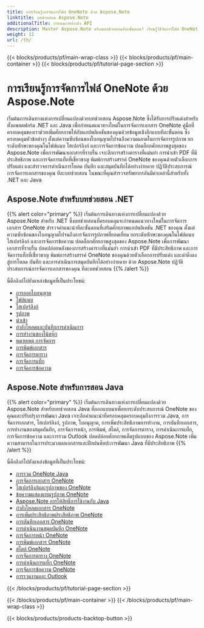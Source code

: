 ```yaml
---
title: การเรียนรู้การจัดการไฟล์ OneNote ด้วย Aspose.Note
linktitle: บทช่วยสอน Aspose.Note
additionalTitle: กำหนดการอ้างอิง API
description: Master Aspose.Note พร้อมบทช่วยสอนทีละขั้นตอน! เรียนรู้วิธีจัดการไฟล์ OneNote โดยทางโปรแกรมเพื่อการประมวลผลเอกสารที่มีประสิทธิภาพ
weight: 11
url: /th/
---
```


{{< blocks/products/pf/main-wrap-class >}}
{{< blocks/products/pf/main-container >}}
{{< blocks/products/pf/tutorial-page-section >}}

# การเรียนรู้การจัดการไฟล์ OneNote ด้วย Aspose.Note


เริ่มต้นการเดินทางแห่งการเปลี่ยนแปลงด้วยบทช่วยสอน Aspose.Note ซึ่งได้รับการปรับแต่งสำหรับทั้งแพลตฟอร์ม .NET และ Java เพื่อกำหนดแนวทางใหม่ในการจัดการเอกสาร OneNote คู่มือที่ครอบคลุมของเราช่วยเพิ่มศักยภาพให้กับแอปพลิเคชันของคุณด้วยข้อมูลเชิงลึกแบบทีละขั้นตอน ซึ่งครอบคลุมหัวข้อต่างๆ ตั้งแต่ความซับซ้อนของใบอนุญาตไปจนถึงความฉลาดในการจัดการรูปภาพ ยกระดับทักษะของคุณในไฟล์แนบ ไฮเปอร์ลิงก์ และการจัดการข้อความ ปลดล็อกศักยภาพสูงสุดของ Aspose.Note เพื่อการพัฒนาเอกสารที่ราบรื่น เจาะลึกการสร้างตารางที่แม่นยำ การนำเข้า PDF ที่มีประสิทธิภาพ และการจัดการแท็กที่เชี่ยวชาญ พิมพ์การสร้างสรรค์ OneNote ของคุณด้วยตัวเลือกการปรับแต่ง และสำรวจการดำเนินการโหลด บันทึก และสมุดบันทึกได้อย่างง่ายดาย ปฏิวัติประสบการณ์การจัดการเอกสารของคุณ ทีละบทช่วยสอน ในขณะที่คุณสำรวจทรัพยากรอันมีค่าเหล่านี้สำหรับทั้ง .NET และ Java

## Aspose.Note สำหรับบทช่วยสอน .NET
{{% alert color="primary" %}}
เริ่มต้นการเดินทางแห่งการเปลี่ยนแปลงด้วย Aspose.Note สำหรับ .NET ซึ่งบทช่วยสอนที่ครอบคลุมจะกำหนดแนวทางใหม่ในการจัดการเอกสาร OneNote สำรวจคำแนะนำทีละขั้นตอนที่เสริมศักยภาพแอปพลิเคชัน .NET ของคุณ ตั้งแต่ความซับซ้อนของใบอนุญาตไปจนถึงการจัดการรูปภาพที่ยอดเยี่ยม ยกระดับทักษะของคุณในไฟล์แนบ ไฮเปอร์ลิงก์ และการจัดการข้อความ ปลดล็อกศักยภาพสูงสุดของ Aspose.Note เพื่อการพัฒนาเอกสารที่ราบรื่น ปลดปล่อยพลังของการสร้างตารางที่แม่นยำ การนำเข้า PDF ที่มีประสิทธิภาพ และการจัดการแท็กที่เชี่ยวชาญ พิมพ์การสร้างสรรค์ OneNote ของคุณด้วยตัวเลือกการปรับแต่ง และดำดิ่งลงสู่การโหลด บันทึก และการดำเนินการสมุดบันทึกได้อย่างง่ายดาย ด้วย Aspose.Note ปฏิวัติประสบการณ์การจัดการเอกสารของคุณ ทีละบทช่วยสอน
{{% /alert %}}

นี่คือลิงก์ไปยังแหล่งข้อมูลที่เป็นประโยชน์:
 
- [การออกใบอนุญาต](./net/licensing/)
- [ไฟล์แนบ](./net/attachments/)
- [ไฮเปอร์ลิงก์](./net/hyperlinks/)
- [รูปภาพ](./net/images/)
- [นำเข้า](./net/import/)
- [กำลังโหลดและบันทึกการดำเนินการ](./net/loading-and-saving-operations/)
- [การทำงานของโน้ตบุ๊ก](./net/notebook-operations/)
- [หมายเหตุ การจัดการ](./net/note-manipulation/)
- [การพิมพ์เอกสาร](./net/printing-document/)
- [การจัดการตาราง](./net/table-manipulation/)
- [การจัดการแท็ก](./net/tag-management/)
- [การจัดการข้อความ](./net/text-manipulation/)

## Aspose.Note สำหรับการสอน Java
{{% alert color="primary" %}}
เริ่มต้นการเดินทางแห่งการเปลี่ยนแปลงด้วย Aspose.Note สำหรับบทช่วยสอน Java ที่ออกแบบมาเพื่อยกระดับประสบการณ์ OneNote ของคุณและปรับปรุงการพัฒนา Java เจาะลึกคำแนะนำที่ครอบคลุมครอบคลุมถึงการรวม Java, การจัดการเอกสาร, ไฮเปอร์ลิงก์, รูปภาพ, ใบอนุญาต, การเพิ่มประสิทธิภาพการทำงาน, การบันทึกเอกสาร, การทำงานของสมุดบันทึก, การจัดการหน้า, การพิมพ์, สไตล์, การจัดการตาราง, การดำเนินการแท็ก, การจัดการข้อความ และการรวม Outlook ปลดปล่อยศักยภาพเต็มรูปแบบของ Aspose.Note เพิ่มความสามารถในการประมวลผลเอกสารและฝึกฝนศิลปะการพัฒนา Java ที่มีประสิทธิภาพ 
{{% /alert %}}

นี่คือลิงก์ไปยังแหล่งข้อมูลที่เป็นประโยชน์:
 
- [การรวม OneNote Java](./java/onenote-java-integration/)
- [การจัดการเอกสาร OneNote](./java/onenote-document-manipulation/)
- [ไฮเปอร์ลิงก์และรูปภาพของ OneNote](./java/onenote-hyperlinks-images/)
- [ข้อความแสดงแทนรูปภาพ OneNote](./java/onenote-image-alternative-text/)
- [Aspose.Note การให้สิทธิ์การใช้งานกับ Java](./java/licensing-java/)
- [กำลังโหลดเอกสาร OneNote](./java/onenote-document-loading/)
- [การเพิ่มประสิทธิภาพประสิทธิภาพ OneNote](./java/onenote-performance-optimization/)
- [การบันทึกเอกสาร OneNote](./java/onenote-document-saving/)
- [การดำเนินงานสมุดบันทึก OneNote](./java/onenote-notebook-operations/)
- [การจัดการหน้า OneNote](./java/onenote-page-manipulation/)
- [การพิมพ์เอกสาร OneNote](./java/onenote-printing-documents/)
- [สไตล์ OneNote](./java/onenote-styles/)
- [การจัดการตาราง OneNote](./java/onenote-table-manipulation/)
- [การดำเนินการแท็ก OneNote](./java/onenote-tag-operations/)
- [การจัดการข้อความ OneNote](./java/onenote-text-manipulation/)
- [การรวมงานและ Outlook](./java/task-and-outlook-integration/)

{{< /blocks/products/pf/tutorial-page-section >}}

{{< /blocks/products/pf/main-container >}}
{{< /blocks/products/pf/main-wrap-class >}}

{{< blocks/products/products-backtop-button >}}
